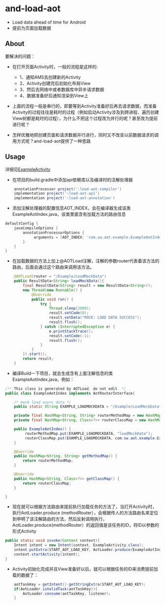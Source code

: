 and-load-aot
===============

- Load data ahead of time for Android
- 提前为页面加载数据



About
-----

要解决的问题：
- 在打开页面Activity时，一般的流程是这样的:
    - 1、通知AMS去创建新的Activity
    - 2、Activity创建完后初始化布局View 
    - 3、然后去网络中或者数据库中异步请求数据
    - 4、数据准备好后通知渲染到View上
    
- 上面的流程一般是串行的，即要等到Activity准备好后再去请求数据，而准备Activity的过程往往是耗时的过程（例如启动Activity涉及到跨进程、遍历创建View树都是耗时的过程），为什么不把这个过程改为并行的呢？甚至改为提前进行呢？

- 怎样优雅地把创建页面和请求数据并行进行，同时又不改变以前数据请求的调用方式呢？and-load-aot提供了一种思路



Usage
-----

详细见[ExampleActivity](https://github.com/heimashi/and-load-aot/blob/master/example/src/main/java/com/sw/aot/example/ExampleActivity.java)

- 在项目的build.gradle中添加api依赖库以及编译时的注解处理器
```groovy
    annotationProcessor project(':load-aot-compiler')
    implementation project(':load-aot-api')
    implementation project(':load-aot-annotation')
```

- 添加注解处理器的配置信息AOT_INDEX，会在编译器生成该类ExampleAotIndex.java，该类里面含有加载方法的路由信息
```groovy
defaultConfig {
    javaCompileOptions {
        annotationProcessorOptions {
             arguments = [AOT_INDEX: 'com.sw.aot.example.ExampleAotIndex']
        }
    }
}
```
    
- 在加载数据的方法上加上@AOTLoad注解，注解的参数router代表着该方法的路由，后面会通过这个路由来调用该方法。    
```java
    @AOTLoad(router = "/Example/LoadMockData")
    public ResultData<String> loadMockData(){
        final ResultData<String> result = new ResultData<String>();
        new Thread(new Runnable() {
            @Override
            public void run() {
                try {
                    Thread.sleep(2000);
                    result.setCode(0);
                    result.setData("MOCK: LOAD DATA SUCCESS");
                    result.flush();
                } catch (InterruptedException e) {
                    e.printStackTrace();
                    result.setCode(-1);
                    result.flush();
                }
            }
        }).start();
        return result;
    }
```

- 编译Build一下项目，就会生成含有上面注解信息的类ExampleAotIndex.java，例如：
```java
/** This class is generated by AOTLoad, do not edit. */
public class ExampleAotIndex implements AotRouterInterface{

    /* mock load async data */
    public static String EXAMPLE_LOADMOCKDATA = "/Example/LoadMockData";

    private final HashMap<String, String> routerMethodMap = new HashMap<String, String>();
    private final HashMap<String, Class<?>> routerClassMap = new HashMap<String, Class<?>>();

    public ExampleAotIndex() {
         routerMethodMap.put(EXAMPLE_LOADMOCKDATA, "loadMockData");
         routerClassMap.put(EXAMPLE_LOADMOCKDATA, com.sw.aot.example.ExampleActivity.class );
    }

    @Override
    public HashMap<String, String> getMethodMap() {
        return routerMethodMap;
    }

    @Override
    public HashMap<String, Class<?>> getClassMap() {
        return routerClassMap;
    }

}
```


- 现在就可以根据方法路由来提前执行加载任务的方法了，当打开Activity时，执行AotLoader.produce
(methodRouter），会根据传人的方法路由名来定位到申明了该注解路由的方法，然后反射调用执行，AotLoader.produce(methodRouter）的返回值是该任务的ID，将ID以参数的形式Activity
```java
public static void invoke(Context context){
    Intent intent = new Intent(context, ExampleActivity.class);
    intent.putExtra(START_AOT_LOAD_KEY, AotLoader.produce(ExampleAotIndex.EXAMPLE_LOADMOCKDATA));
    context.startActivity(intent);
}
```

- Activity初始化完成并且View准备好以后，就可以根据任务的ID来消费提前加载的数据了：
```java
    aotTaskKey = getIntent().getStringExtra(START_AOT_LOAD_KEY);
    if(AotLoader.isValidTask(aotTaskKey)){
        AotLoader.consume(aotTaskKey, listener);
    }
```

